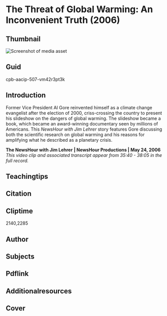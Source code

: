 # The Threat of Global Warming: An Inconvenient Truth (2006)

## Thumbnail

![Screenshot of media asset](https://s3.amazonaws.com/americanarchive.org/primary_source_sets/09-507-vm42r3pt3k.jpg "Screenshot media asset")

## Guid
cpb-aacip-507-vm42r3pt3k

## Introduction

Former Vice President Al Gore reinvented himself as a climate change evangelist after the election of 2000, criss-crossing the country to present his slideshow on the dangers of global warming. The slideshow became a book, which became an award-winning documentary seen by millions of Americans. This _NewsHour with Jim Lehrer_ story features Gore discussing both the scientific research on global warming and his reasons for amplifying what he described as a planetary crisis.

<b>The NewsHour with Jim Lehrer</b>
<b>| NewsHour Productions | May 24, 2006 </b>
<i>This video clip and associated transcript appear from 35:40 - 38:05 in the full record.</i>

## Teachingtips

## Citation

## Cliptime

2140,2285

## Author
## Subjects
## Pdflink
## Additionalresources
## Cover
